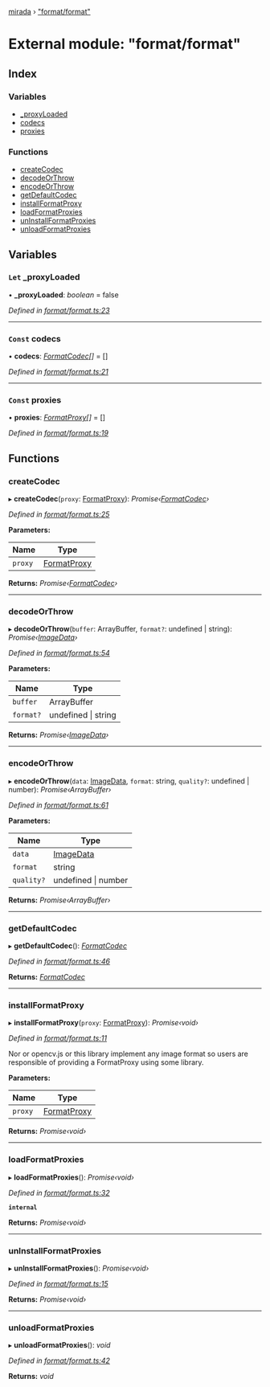 [mirada](../README.md) › ["format/format"](_format_format_.md)

# External module: "format/format"


## Index

### Variables

* [_proxyLoaded](_format_format_.md#let-_proxyloaded)
* [codecs](_format_format_.md#const-codecs)
* [proxies](_format_format_.md#const-proxies)

### Functions

* [createCodec](_format_format_.md#createcodec)
* [decodeOrThrow](_format_format_.md#decodeorthrow)
* [encodeOrThrow](_format_format_.md#encodeorthrow)
* [getDefaultCodec](_format_format_.md#getdefaultcodec)
* [installFormatProxy](_format_format_.md#installformatproxy)
* [loadFormatProxies](_format_format_.md#loadformatproxies)
* [unInstallFormatProxies](_format_format_.md#uninstallformatproxies)
* [unloadFormatProxies](_format_format_.md#unloadformatproxies)

## Variables

### `Let` _proxyLoaded

• **_proxyLoaded**: *boolean* = false

*Defined in [format/format.ts:23](https://github.com/cancerberoSgx/mirada/blob/e7b5ae6/mirada/src/format/format.ts#L23)*

___

### `Const` codecs

• **codecs**: *[FormatCodec](../interfaces/_types_mirada_.formatcodec.md)[]* =  []

*Defined in [format/format.ts:21](https://github.com/cancerberoSgx/mirada/blob/e7b5ae6/mirada/src/format/format.ts#L21)*

___

### `Const` proxies

• **proxies**: *[FormatProxy](_types_mirada_.md#formatproxy)[]* =  []

*Defined in [format/format.ts:19](https://github.com/cancerberoSgx/mirada/blob/e7b5ae6/mirada/src/format/format.ts#L19)*

## Functions

###  createCodec

▸ **createCodec**(`proxy`: [FormatProxy](_types_mirada_.md#formatproxy)): *Promise‹[FormatCodec](../interfaces/_types_mirada_.formatcodec.md)›*

*Defined in [format/format.ts:25](https://github.com/cancerberoSgx/mirada/blob/e7b5ae6/mirada/src/format/format.ts#L25)*

**Parameters:**

Name | Type |
------ | ------ |
`proxy` | [FormatProxy](_types_mirada_.md#formatproxy) |

**Returns:** *Promise‹[FormatCodec](../interfaces/_types_mirada_.formatcodec.md)›*

___

###  decodeOrThrow

▸ **decodeOrThrow**(`buffer`: ArrayBuffer, `format?`: undefined | string): *Promise‹[ImageData](../classes/_types_opencv__hacks_.imagedata.md)›*

*Defined in [format/format.ts:54](https://github.com/cancerberoSgx/mirada/blob/e7b5ae6/mirada/src/format/format.ts#L54)*

**Parameters:**

Name | Type |
------ | ------ |
`buffer` | ArrayBuffer |
`format?` | undefined &#124; string |

**Returns:** *Promise‹[ImageData](../classes/_types_opencv__hacks_.imagedata.md)›*

___

###  encodeOrThrow

▸ **encodeOrThrow**(`data`: [ImageData](../classes/_types_opencv__hacks_.imagedata.md), `format`: string, `quality?`: undefined | number): *Promise‹ArrayBuffer›*

*Defined in [format/format.ts:61](https://github.com/cancerberoSgx/mirada/blob/e7b5ae6/mirada/src/format/format.ts#L61)*

**Parameters:**

Name | Type |
------ | ------ |
`data` | [ImageData](../classes/_types_opencv__hacks_.imagedata.md) |
`format` | string |
`quality?` | undefined &#124; number |

**Returns:** *Promise‹ArrayBuffer›*

___

###  getDefaultCodec

▸ **getDefaultCodec**(): *[FormatCodec](../interfaces/_types_mirada_.formatcodec.md)*

*Defined in [format/format.ts:46](https://github.com/cancerberoSgx/mirada/blob/e7b5ae6/mirada/src/format/format.ts#L46)*

**Returns:** *[FormatCodec](../interfaces/_types_mirada_.formatcodec.md)*

___

###  installFormatProxy

▸ **installFormatProxy**(`proxy`: [FormatProxy](_types_mirada_.md#formatproxy)): *Promise‹void›*

*Defined in [format/format.ts:11](https://github.com/cancerberoSgx/mirada/blob/e7b5ae6/mirada/src/format/format.ts#L11)*

Nor or opencv.js or this library implement any image format so users are
responsible of providing a FormatProxy using some library.

**Parameters:**

Name | Type |
------ | ------ |
`proxy` | [FormatProxy](_types_mirada_.md#formatproxy) |

**Returns:** *Promise‹void›*

___

###  loadFormatProxies

▸ **loadFormatProxies**(): *Promise‹void›*

*Defined in [format/format.ts:32](https://github.com/cancerberoSgx/mirada/blob/e7b5ae6/mirada/src/format/format.ts#L32)*

**`internal`** 

**Returns:** *Promise‹void›*

___

###  unInstallFormatProxies

▸ **unInstallFormatProxies**(): *Promise‹void›*

*Defined in [format/format.ts:15](https://github.com/cancerberoSgx/mirada/blob/e7b5ae6/mirada/src/format/format.ts#L15)*

**Returns:** *Promise‹void›*

___

###  unloadFormatProxies

▸ **unloadFormatProxies**(): *void*

*Defined in [format/format.ts:42](https://github.com/cancerberoSgx/mirada/blob/e7b5ae6/mirada/src/format/format.ts#L42)*

**Returns:** *void*